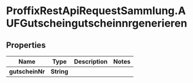# ProffixRestApiRequestSammlung.AUFGutscheingutscheinnrgenerieren

## Properties
Name | Type | Description | Notes
------------ | ------------- | ------------- | -------------
**gutscheinNr** | **String** |  | 


